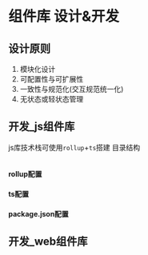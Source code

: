 # 组件库 设计&开发

## 设计原则
1. 模块化设计
2. 可配置性与可扩展性
3. 一致性与规范化(交互规范统一化)
4. 无状态或轻状态管理


## 开发_js组件库
js库技术栈可使用`rollup`+`ts`搭建
目录结构
```
```
#### rollup配置

#### ts配置

#### package.json配置

## 开发_web组件库
